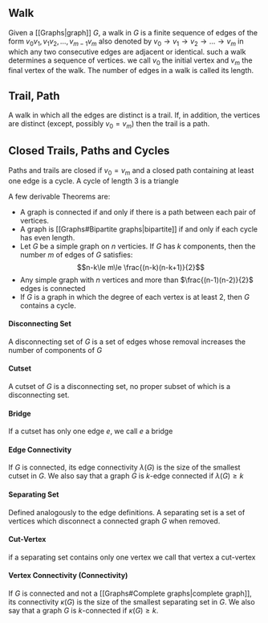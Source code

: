 
## Walk
Given a [[Graphs|graph]] $G$, a walk in $G$ is a finite sequence of edges of the form $v_0v_1,v_1v_2,...,v_{m-1}v_m$ also denoted by $v_0\rightarrow v_1\rightarrow v_2\rightarrow ...\rightarrow v_m$  in which any two consecutive edges are adjacent or identical. such a walk determines a sequence of vertices. we call $v_0$ the initial vertex and $v_m$ the final vertex of the walk. The number of edges in a walk is called its length.

## Trail, Path
A walk in which all the edges are distinct is a trail. If, in addition, the vertices are distinct (except, possibly $v_0=v_m$) then the trail is a path. 

## Closed Trails, Paths and Cycles
Paths and trails are closed if $v_0=v_m$ and a closed path containing at least one edge is a cycle. A cycle of length 3 is a triangle



A few derivable Theorems are:
- A graph is connected if and only if there is a path between each pair of vertices. 
- A graph is [[Graphs#Bipartite graphs|bipartite]] if and only if each cycle has even length.
- Let $G$ be a simple graph on  $n$ verticies. If $G$ has $k$ components, then the number $m$ of edges of $G$ satisfies:$$n-k\le m\le \frac{(n-k)(n-k+1)}{2}$$
- Any simple graph with $n$ vertices and more than $\frac{(n-1)(n-2)}{2}$ edges is connected
- If $G$ is a graph in which the degree of each vertex is at least 2, then $G$ contains a cycle.

#### Disconnecting Set
A disconnecting set of $G$ is a set of edges whose removal increases the number of components of $G$

#### Cutset
A cutset of $G$ is a disconnecting set, no proper subset of which is a disconnecting set.

#### Bridge
If a cutset has only one edge $e$, we call $e$ a bridge

#### Edge Connectivity 
If $G$ is connected, its edge connectivity $\lambda(G)$ is the size of the smallest cutset in $G$. We also say that a graph $G$ is $k$-edge connected if $\lambda(G)\ge k$ 

#### Separating Set
Defined analogously to the edge definitions. A separating set is a set of vertices which disconnect a connected graph $G$ when removed.

#### Cut-Vertex
if a separating set contains only one vertex we call that vertex a cut-vertex

#### Vertex Connectivity (Connectivity)
If $G$ is connected and not a [[Graphs#Complete graphs|complete graph]], its connectivity $\kappa(G)$ is the size of the smallest separating set in $G$. We also say that a graph $G$ is $k$-connected if $\kappa(G)\ge k$.











